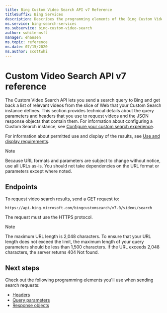 ```yaml
---
title: Bing Custom Video Search API v7 Reference
titleSuffix: Bing Services
description: Describes the programming elements of the Bing Custom Video Search API.
ms.service: bing-search-services
ms.subservice: bing-custom-video-search
author: swhite-msft
manager: ehansen
ms.topic: reference
ms.date: 07/15/2020
ms.author: scottwhi
---
```


# Custom Video Search API v7 reference

The Custom Video Search API lets you send a search query to Bing and get back a list of relevant videos from the slice of Web that your Custom Search instance defines. This section provides technical details about the query parameters and headers that you use to request videos and the JSON response objects that contain them. For information about configuring a Custom Search instance, see [Configure your custom search experience](../../bing-custom-search/how-to/define-your-custom-view.md). 
  
For information about permitted use and display of the results, see [Use and display requirements](../../bing-web-search/use-display-requirements.md).

> [!NOTE]
> Because URL formats and parameters are subject to change without notice, use all URLs as-is. You should not take dependencies on the URL format or parameters except where noted.
  
## Endpoints  

To request video search results, send a GET request to:  

```
https://api.bing.microsoft.com/bingcustomsearch/v7.0/videos/search
```  

The request must use the HTTPS protocol. 

> [!NOTE]
> The maximum URL length is 2,048 characters. To ensure that your URL length does not exceed the limit, the maximum length of your query parameters should be less than 1,500 characters. If the URL exceeds 2,048 characters, the server returns 404 Not found.  
  
## Next steps

Check out the following programming elements you'll use when sending search requests:

- [Headers](headers.md)
- [Query parameters](query-parameters.md)
- [Response objects](response-objects.md)
